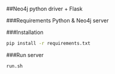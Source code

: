 ##Neo4j python driver + Flask

###Requirements
Python & Neo4j server

###Installation
```bash
pip install -r requirements.txt
```

###Run server
```bash
run.sh
```
